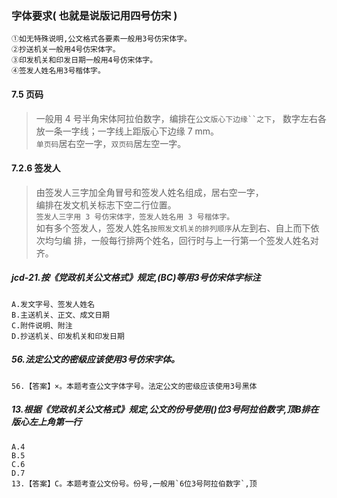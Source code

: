### 字体要求( 也就是说版记用四号仿宋 )
    ①如无特殊说明,公文格式各要素一般用3号仿宋体字。
    ②抄送机关一般用4号仿宋体字。
    ③印发机关和印发日期一般用4号仿宋体字。
    ④签发人姓名用3号楷体字。

#### 7.5 页码
>   一般用 4 号半角宋体阿拉伯数字，编排在`公文版心下边缘``之下`，
数字左右各放一条一字线；一字线上距版心下边缘 7 mm。     
`单页码`居右空一字，`双页码`居左空一字。 

#### 7.2.6 签发人
>   由签发人三字加全角冒号和签发人姓名组成，居右空一字，    
编排在发文机关标志下空二行位置。    
`签发人三字用 3 号仿宋体字，签发人姓名用 3 号楷体字。`    
如有多个签发人，签发人姓名`按照发文机关的排列顺序`从左到右、自上而下依次均匀编
排，一般每行排两个姓名，回行时与上一行第一个签发人姓名对齐。    

##### jcd-21.按《党政机关公文格式》规定,(BC)等用3号仿宋体字标注
    A.发文字号、签发人姓名
    B.主送机关、正文、成文日期
    C.附件说明、附注
    D.抄送机关、印发机关和印发日期

##### 56.法定公文的密级应该使用3号仿宋字体。
    56.【答案】×。本题考查公文字体字号。法定公文的密级应该使用3号黑体

##### 13.根据《党政机关公文格式》规定,公文的份号使用()位3号阿拉伯数字,顶B排在版心左上角第一行
    A.4
    B.5
    C.6
    D.7
    13.【答案】C。本题考查公文份号。份号,一般用`6位3号阿拉伯数字`,顶

















    







































    